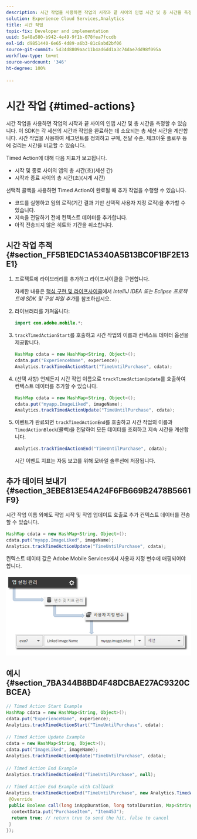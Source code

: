 ```yaml
---
description: 시간 작업을 사용하면 작업의 시작과 끝 사이의 인앱 시간 및 총 시간을 측정할 수 있습니다. 이 SDK는 각 세션의 시간과 작업을 완료하는 데 소요되는 총 세션 시간을 계산합니다. 시간 작업을 사용하여 세그먼트를 정의하고 구매, 전달 수준, 체크아웃 플로우 등에 걸리는 시간을 비교할 수 있습니다.
solution: Experience Cloud Services,Analytics
title: 시간 작업
topic-fix: Developer and implementation
uuid: 5a48a580-b942-4e49-9f1b-078fea7fccdb
exl-id: d9851440-6e65-4d89-a6b3-81c8abd2bf06
source-git-commit: 5434d8809aac11b4ad6dd1a3c74dae7dd98f095a
workflow-type: tm+mt
source-wordcount: '346'
ht-degree: 100%

---
```


# 시간 작업 {#timed-actions}

시간 작업을 사용하면 작업의 시작과 끝 사이의 인앱 시간 및 총 시간을 측정할 수 있습니다. 이 SDK는 각 세션의 시간과 작업을 완료하는 데 소요되는 총 세션 시간을 계산합니다. 시간 작업을 사용하여 세그먼트를 정의하고 구매, 전달 수준, 체크아웃 플로우 등에 걸리는 시간을 비교할 수 있습니다.

Timed Action에 대해 다음 지표가 보고됩니다.

* 시작 및 종료 사이의 앱의 총 시간(초)(세션 간)
* 시작과 종료 사이의 총 시간(초)(시계 시간)

선택적 콜백을 사용하면 Timed Action이 완료될 때 추가 작업을 수행할 수 있습니다.

* 코드를 실행하고 임의 로직(기간 결과 기반 선택적 사용자 지정 로직)을 추가할 수 있습니다.
* 지속을 전달하기 전에 컨텍스트 데이터를 추가합니다.
* 아직 전송되지 않은 히트와 기간을 취소합니다.

## 시간 작업 추적 {#section_FF5B1EDC1A5340A5B13BC0F1BF2E13E1}

1. 프로젝트에 라이브러리를 추가하고 라이프사이클을 구현합니다.

   자세한 내용은 [핵심 구현 및 라이프사이클](/help/android/getting-started/dev-qs.md)에서 *IntelliJ IDEA 또는 Eclipse 프로젝트에 SDK 및 구성 파일 추가*&#x200B;를 참조하십시오.
1. 라이브러리를 가져옵니다:

   ```java
   import com.adobe.mobile.*;
   ```

1. `trackTimedActionStart`를 호출하고 시간 작업의 이름과 컨텍스트 데이터 옵션을 제공합니다.

   ```java
   HashMap cdata = new HashMap<String, Object>(); 
   cdata.put("ExperienceName", experience); 
   Analytics.trackTimedActionStart("TimeUntilPurchase", cdata);
   ```

1. (선택 사항) 언제든지 시간 작업 이름으로 `trackTimedActionUpdate`를 호출하여 컨텍스트 데이터를 추가할 수 있습니다.

   ```java
   HashMap cdata = new HashMap<String, Object>(); 
   cdata.put("myapp.ImageLiked", imageName); 
   Analytics.trackTimed​ActionUpdate("TimeUntilPurchase", cdata);
   ```

1. 이벤트가 완료되면 `trackTimedActionEnd`를 호출하고 시간 작업의 이름과 `TimedActionBlock`(콜백)을 전달하여 모든 데이터를 조회하고 지속 시간을 계산합니다.

   ```java
   Analytics.trackTimedActionEnd("TimeUntilPurchase", cdata);
   ```

   시간 이벤트 지표는 자동 보고를 위해 모바일 솔루션에 저장됩니다.

## 추가 데이터 보내기 {#section_3EBE813E54A24F6FB669B2478B5661F9}

시간 작업 이름 외에도 작업 시작 및 작업 업데이트 호출로 추가 컨텍스트 데이터를 전송할 수 있습니다.

```java
HashMap cdata = new HashMap<String, Object>(); 
cdata.put("myapp.ImageLiked", imageName); 
Analytics.trackTimed​ActionUpdate("TimeUntilPurchase", cdata);
```

컨텍스트 데이터 값은 Adobe Mobile Services에서 사용자 지정 변수에 매핑되어야 합니다.

![](assets/map-variable-context-ltv.png)

## 예시 {#section_7BA344B8BD4F48DCBAE27AC9320CBCEA}

```java
// Timed Action Start Example 
HashMap cdata = new HashMap<String, Object>(); 
cdata.put("ExperienceName", experience); 
Analytics.trackTimedActionStart("TimeUntilPurchase", cdata); 
 
// Timed Action Update Example 
cdata = new HashMap<String, Object>(); 
cdata.put("ImageLiked", imageName); 
Analytics.trackTimed​ActionUpdate("TimeUntilPurchase", cdata); 
 
// Timed Action End Example 
Analytics.trackTimedActionEnd("TimeUntilPurchase", null); 
 
// Timed Action End Example with Callback 
Analytics.trackTimedActionEnd("TimeUntilPurchase", new Analytics.TimedActionBlock<Boolean>() { 
 @Override 
 public Boolean call(long inAppDuration, long totalDuration, Map<String, Object> contextData) { 
  contextData.put("PurchaseItem", "Item453"); 
  return true; // return true to send the hit, false to cancel 
 } 
});
```
